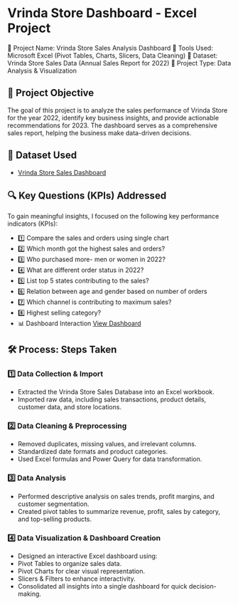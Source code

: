 # Vrinda Store Dashboard - Excel Project
📌 Project Name: Vrinda Store Sales Analysis Dashboard
📌 Tools Used: Microsoft Excel (Pivot Tables, Charts, Slicers, Data Cleaning)
📌 Dataset: Vrinda Store Sales Data (Annual Sales Report for 2022)
📌 Project Type: Data Analysis & Visualization
## 🎯 Project Objective
The goal of this project is to analyze the sales performance of Vrinda Store for the year 2022, identify key business insights, and provide actionable recommendations for 2023. The dashboard serves as a comprehensive sales report, helping the business make data-driven decisions.
## 📗 Dataset Used
- <a href="https://bit.ly/3X381ok">Vrinda Store Sales Dashboard</a>
## 🔍 Key Questions (KPIs) Addressed
To gain meaningful insights, I focused on the following key performance indicators (KPIs):
- 1️⃣ Compare the sales and orders using single chart
- 2️⃣ Which month got the highest sales and orders?
- 3️⃣ Who purchased more- men or women in 2022?
- 4️⃣ What are different order status in 2022?
- 5️⃣ List top 5 states contributing to the sales?
- 6️⃣ Relation between age and gender based on number of orders
- 7️⃣ Which channel is contributing to maximum sales?
- 8️⃣ Highest selling category?
- 📊 Dashboard Interaction <a href="[D:\excel files\Dashboards\Vrinda Store Dashboard Image.png](https://github.com/Jasmikapeddada/Vrinda-Store-Data-Analysis-Dashboard/blob/main/Vrinda%20Store%20Dashboard%20Image.png?raw=true)">View Dashboard</a>
## 🛠️ Process: Steps Taken
### 1️⃣ Data Collection & Import
- Extracted the Vrinda Store Sales Database into an Excel workbook.
- Imported raw data, including sales transactions, product details, customer data, and store locations.
### 2️⃣ Data Cleaning & Preprocessing
- Removed duplicates, missing values, and irrelevant columns.
- Standardized date formats and product categories.
- Used Excel formulas and Power Query for data transformation.
### 3️⃣ Data Analysis
- Performed descriptive analysis on sales trends, profit margins, and customer segmentation.
- Created pivot tables to summarize revenue, profit, sales by category, and top-selling products.
### 4️⃣ Data Visualization & Dashboard Creation
- Designed an interactive Excel dashboard using:
- Pivot Tables to organize sales data.
- Pivot Charts for clear visual representation.
- Slicers & Filters to enhance interactivity.
- Consolidated all insights into a single dashboard for quick decision-making.
